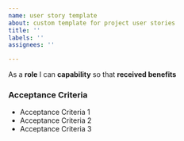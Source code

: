 ```yaml
---
name: user story template
about: custom template for project user stories
title: ''
labels: ''
assignees: ''

---
```


As a **role** I can **capability** so that **received benefits**

### Acceptance Criteria

- Acceptance Criteria 1
- Acceptance Criteria 2
- Acceptance Criteria 3
